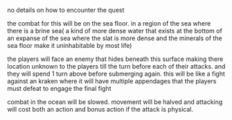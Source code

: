 no details on how to encounter the quest

the combat for this will be on the sea floor. in a region of the sea where there is a brine sea( a kind of more dense water that exists at the bottom of an expanse of the sea where the slat is more dense and the minerals of the sea floor make it uninhabitable by most life)

the players will face an enemy that hides beneath this surface making there location unknown to the players till the turn before each of their attacks. and they will spend 1 turn above before submerging again. this will be like a fight against an kraken where it will have multiple appendages that the players must defeat to engage the final fight

combat in the ocean will be slowed.
movement will be halved and attacking will cost both an action and bonus action if the attack is physical.